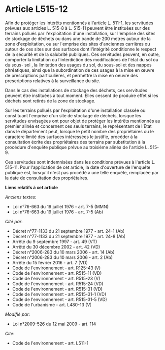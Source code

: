 # Article L515-12

Afin de protéger les intérêts mentionnés à l'article L. 511-1, les servitudes prévues aux articles L. 515-8 à L. 515-11
peuvent être instituées sur des terrains pollués par l'exploitation d'une installation, sur l'emprise des sites de stockage
de déchets ou dans une bande de 200 mètres autour de la zone d'exploitation, ou sur l'emprise des sites d'anciennes carrières
ou autour de ces sites sur des surfaces dont l'intégrité conditionne le respect de la sécurité et de la salubrité publiques.
Ces servitudes peuvent, en outre, comporter la limitation ou l'interdiction des modifications de l'état du sol ou du sous-
sol , la limitation des usages du sol, du sous-sol et des nappes phréatiques, ainsi que la subordination de ces usages à la
mise en œuvre de prescriptions particulières, et permettre la mise en oeuvre des prescriptions relatives à la surveillance du
site.

Dans le cas des installations de stockage des déchets, ces servitudes peuvent être instituées à tout moment. Elles cessent de
produire effet si les déchets sont retirés de la zone de stockage.

Sur les terrains pollués par l'exploitation d'une installation classée ou constituant l'emprise d'un site de stockage de
déchets, lorsque les servitudes envisagées ont pour objet de protéger les intérêts mentionnés au premier alinéa et concernent
ces seuls terrains, le représentant de l'Etat dans le département peut, lorsque le petit nombre des propriétaires ou le
caractère limité des surfaces intéressées le justifie, procéder à la consultation écrite des propriétaires des terrains par
substitution à la procédure d'enquête publique prévue au troisième alinéa de l'article L. 515-9.

Ces servitudes sont indemnisées dans les conditions prévues à l'article L. 515-11. Pour l'application de cet article, la date
d'ouverture de l'enquête publique est, lorsqu'il n'est pas procédé à une telle enquête, remplacée par la date de consultation
des propriétaires.

**Liens relatifs à cet article**

_Anciens textes_:

  - Loi n°76-663 du 19 juillet 1976 - art. 7-5 (MMN)
  - Loi n°76-663 du 19 juillet 1976 - art. 7-5 (Ab)

_Cité par_:

  - Décret n°77-1133 du 21 septembre 1977 - art. 24-1 (Ab)
  - Décret n°77-1133 du 21 septembre 1977 - art. 24-8 (Ab)
  - Arrêté du 9 septembre 1997 - art. 49 (VT)
  - Arrêté du 30 décembre 2002 - art. 42 (VD)
  - Décret n°2006-283 du 10 mars 2006 - art. 14 (Ab)
  - Décret n°2006-283 du 10 mars 2006 - art. 2 (Ab)
  - Arrêté du 15 février 2016 - art. 7 (VD)
  - Code de l'environnement - art. R125-43 (V)
  - Code de l'environnement - art. R515-11 (VD)
  - Code de l'environnement - art. R515-23 (V)
  - Code de l'environnement - art. R515-24 (VD)
  - Code de l'environnement - art. R515-31 (VD)
  - Code de l'environnement - art. R515-31-1 (VD)
  - Code de l'environnement - art. R515-31-5 (VD)
  - Code de l'urbanisme - art. L480-13 (V)

_Modifié par_:

  - Loi n°2009-526 du 12 mai 2009 - art. 114

_Cite_:

  - Code de l'environnement - art. L511-1
